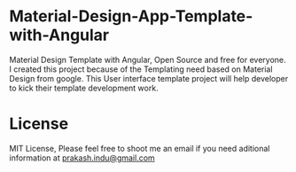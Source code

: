 # Material-Design-App-Template-with-Angular
Material Design Template with Angular, Open Source and free for everyone.
I created this project because of the Templating need based on Material Design from google. This User interface template project will help developer to kick their template development work.
# License
MIT License, Please  feel free to shoot me an email if you need aditional information at prakash.indu@gmail.com
